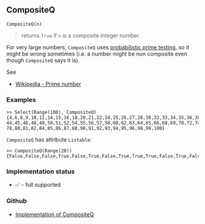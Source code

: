 ## CompositeQ

```
CompositeQ(n)
```

> returns `True` if `n` is a composite integer number.   
 
For very large numbers, `CompositeQ` uses [probabilistic prime testing](https://en.wikipedia.org/wiki/Prime_number#Primality_testing_versus_primality_proving), so it might be wrong sometimes (i.e. a number might be non composite even though `CompositeQ` says it is).

See
* [Wikipedia - Prime number](https://en.wikipedia.org/wiki/Prime_number) 

### Examples

```
>> Select(Range(100), CompositeQ)
{4,6,8,9,10,12,14,15,16,18,20,21,22,24,25,26,27,28,30,32,33,34,35,36,38,39,40,42,
44,45,46,48,49,50,51,52,54,55,56,57,58,60,62,63,64,65,66,68,69,70,72,74,75,76,77,
78,80,81,82,84,85,86,87,88,90,91,92,93,94,95,96,98,99,100}
```

`CompositeQ` has attribute `Listable`: 

```
>> CompositeQ(Range(20)) 
{False,False,False,True,False,True,False,True,True,True,False,True,False,True,True,True,False,True,False,True}
```


### Implementation status

* &#x2705; - full supported

### Github

* [Implementation of CompositeQ](https://github.com/axkr/symja_android_library/blob/master/symja_android_library/matheclipse-core/src/main/java/org/matheclipse/core/builtin/PredicateQ.java#L317) 
